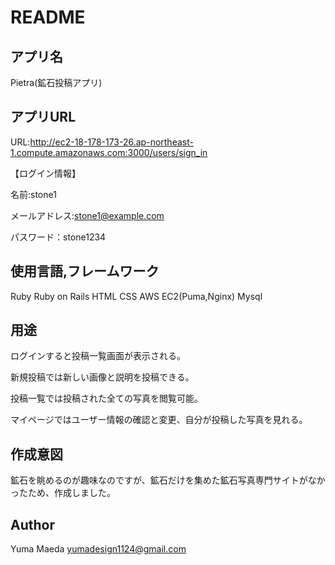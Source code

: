 # README

## アプリ名
Pietra(鉱石投稿アプリ)

## アプリURL
URL:http://ec2-18-178-173-26.ap-northeast-1.compute.amazonaws.com:3000/users/sign_in

【ログイン情報】

名前:stone1

メールアドレス:stone1@example.com

パスワード：stone1234

## 使用言語,フレームワーク
Ruby
Ruby on Rails
HTML
CSS
AWS
EC2(Puma,Nginx)
Mysql


## 用途
ログインすると投稿一覧画面が表示される。

新規投稿では新しい画像と説明を投稿できる。

投稿一覧では投稿された全ての写真を閲覧可能。

マイページではユーザー情報の確認と変更、自分が投稿した写真を見れる。

## 作成意図
鉱石を眺めるのが趣味なのですが、鉱石だけを集めた鉱石写真専門サイトがなかったため、作成しました。

## Author
Yuma Maeda
yumadesign1124@gmail.com

